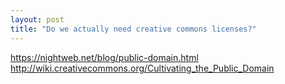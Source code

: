 ```yaml
---
layout: post
title: "Do we actually need creative commons licenses?"
---
```


https://nightweb.net/blog/public-domain.html
http://wiki.creativecommons.org/Cultivating_the_Public_Domain
